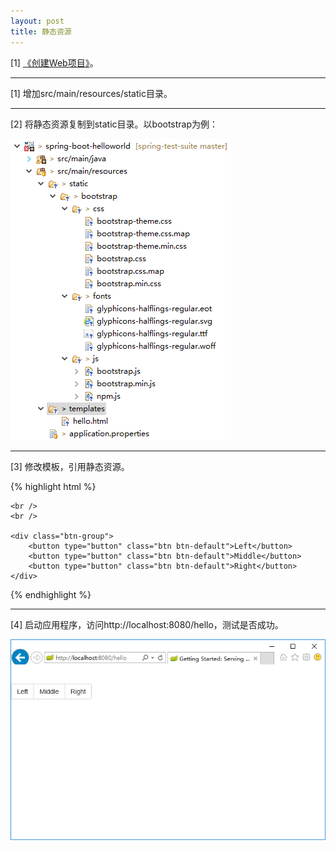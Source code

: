 ```yaml
---
layout: post
title: 静态资源
---
```


[1] [《创建Web项目》](/2016/12/09/spring-mvc-web-controller)。

---


[1] 增加src/main/resources/static目录。

---

[2] 将静态资源复制到static目录。以bootstrap为例：

![spring-boot-web-static-resources](/assets/img/posts/spring-boot-web-static-resources.png)

---

[3] 修改模板，引用静态资源。

{% highlight html %}
<!DOCTYPE HTML>
<html xmlns:th="http://www.thymeleaf.org">
<head>
    <title>Getting Started: Serving Web Content</title>
    <meta http-equiv="Content-Type" content="text/html; charset=UTF-8" />
    <link rel="stylesheet" href="/bootstrap/css/bootstrap.min.css" />
</head>
<body>

    <br />
    <br />

    <div class="btn-group">
        <button type="button" class="btn btn-default">Left</button>
        <button type="button" class="btn btn-default">Middle</button>
        <button type="button" class="btn btn-default">Right</button>
    </div>

</body>
</html>
{% endhighlight %}

---

[4] 启动应用程序，访问http://localhost:8080/hello，测试是否成功。

![spring-boot-web-static-resources-html](/assets/img/posts/spring-boot-web-static-resources-html.png)